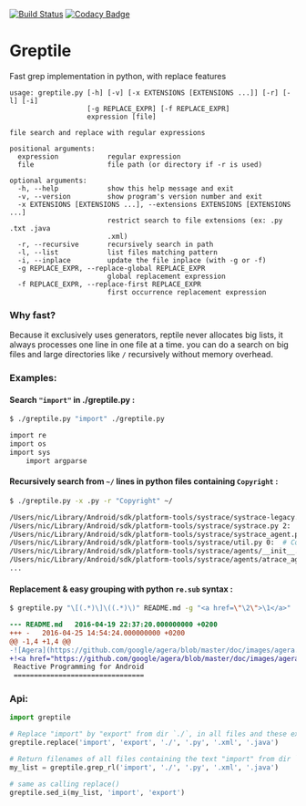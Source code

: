 [![Build Status](https://travis-ci.org/ncornette/greptile.svg?branch=master)](https://travis-ci.org/ncornette/greptile) 
[![Codacy Badge](https://api.codacy.com/project/badge/grade/a046f045b39a419b9f31ff1fb324d9a8)](https://www.codacy.com/app/nicolas-cornette/greptile) 

# Greptile
Fast grep implementation in python, with replace features

```
usage: greptile.py [-h] [-v] [-x EXTENSIONS [EXTENSIONS ...]] [-r] [-l] [-i]
                   [-g REPLACE_EXPR] [-f REPLACE_EXPR]
                   expression [file]

file search and replace with regular expressions

positional arguments:
  expression            regular expression
  file                  file path (or directory if -r is used)

optional arguments:
  -h, --help            show this help message and exit
  -v, --version         show program's version number and exit
  -x EXTENSIONS [EXTENSIONS ...], --extensions EXTENSIONS [EXTENSIONS ...]
                        restrict search to file extensions (ex: .py .txt .java
                        .xml)
  -r, --recursive       recursively search in path
  -l, --list            list files matching pattern
  -i, --inplace         update the file inplace (with -g or -f)
  -g REPLACE_EXPR, --replace-global REPLACE_EXPR
                        global replacement expression
  -f REPLACE_EXPR, --replace-first REPLACE_EXPR
                        first occurrence replacement expression
```

### Why fast?

Because it exclusively uses generators, reptile never allocates big lists, it always processes one line in one file at a time. you can do a search on big files and large directories like `/` recursively without memory overhead.

### Examples: 

#### Search `"import"` in ./greptile.py :
```bash
$ ./greptile.py "import" ./greptile.py
```
```bash
import re
import os
import sys
    import argparse
```

#### Recursively search from `~/` lines in python files containing `Copyright` :
```bash
$ ./greptile.py -x .py -r "Copyright" ~/
```
```bash
/Users/nic/Library/Android/sdk/platform-tools/systrace/systrace-legacy.py 2:  # Copyright (c) 2011 The Chromium Authors. All rights reserved.
/Users/nic/Library/Android/sdk/platform-tools/systrace/systrace.py 2:  # Copyright (c) 2011 The Chromium Authors. All rights reserved.
/Users/nic/Library/Android/sdk/platform-tools/systrace/systrace_agent.py 0:  # Copyright (c) 2015 The Chromium Authors. All rights reserved.
/Users/nic/Library/Android/sdk/platform-tools/systrace/util.py 0:  # Copyright (c) 2015 The Chromium Authors. All rights reserved.
/Users/nic/Library/Android/sdk/platform-tools/systrace/agents/__init__.py 0:  # Copyright (c) 2015 The Chromium Authors. All rights reserved.
/Users/nic/Library/Android/sdk/platform-tools/systrace/agents/atrace_agent.py 0:  # Copyright (c) 2015 The Chromium Authors. All rights reserved.
...
```

#### Replacement & easy grouping with python `re.sub` syntax :
```bash
$ greptile.py "\[(.*)\]\((.*)\)" README.md -g "<a href=\"\2\">\1</a>" | diff -u README.md -
```
```diff
--- README.md	2016-04-19 22:37:20.000000000 +0200
+++ -	2016-04-25 14:54:24.000000000 +0200
@@ -1,4 +1,4 @@
-![Agera](https://github.com/google/agera/blob/master/doc/images/agera.png)
+!<a href="https://github.com/google/agera/blob/master/doc/images/agera.png">Agera</a>
 Reactive Programming for Android
 ================================

```
### Api: 

```python
import greptile

# Replace "import" by "export" from dir `./`, in all files and these extensions: .py, .xml, .java
greptile.replace('import', 'export', './', '.py', '.xml', '.java')

# Return filenames of all files containing the text "import" from dir `./` and .py, .xml, .java
my_list = greptile.grep_rl('import', './', '.py', '.xml', '.java')

# same as calling replace()
greptile.sed_i(my_list, 'import', 'export')

```
